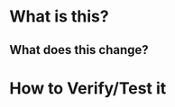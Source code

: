 # What is this?
<!-- 
  Add a description of your pull request below this HTML comment 
  Provide a quick "elevator pitch" of what this is doing. 
  Any code snippets/screenshots will be helpful for your presentation.
-->

<!-- Example:
> **Added a new game called Tic Tac Toe**
> - Created a `ComputerPlayer` class that tracks the state of a player
> - Added a root TTT.js class that orchestrates the game
> - Work In Progress (WIP): Announcing the Winner with a celebratory message
-->

## What does this change?
<!-- Describe if this changes any existing code -->

# How to Verify/Test it
<!-- 
  Explain how code maintainers/reviewers can verify your work. List out steps.
-->
